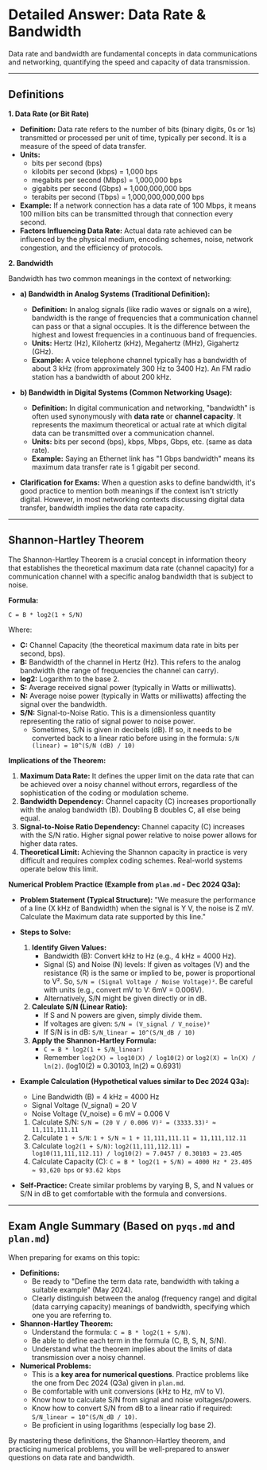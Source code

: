 # Detailed Answer: Data Rate & Bandwidth

Data rate and bandwidth are fundamental concepts in data communications and networking, quantifying the speed and capacity of data transmission.

---

## Definitions

**1. Data Rate (or Bit Rate)**

*   **Definition:** Data rate refers to the number of bits (binary digits, 0s or 1s) transmitted or processed per unit of time, typically per second. It is a measure of the speed of data transfer.
*   **Units:**
    *   bits per second (bps)
    *   kilobits per second (kbps) = 1,000 bps
    *   megabits per second (Mbps) = 1,000,000 bps
    *   gigabits per second (Gbps) = 1,000,000,000 bps
    *   terabits per second (Tbps) = 1,000,000,000,000 bps
*   **Example:** If a network connection has a data rate of 100 Mbps, it means 100 million bits can be transmitted through that connection every second.
*   **Factors Influencing Data Rate:** Actual data rate achieved can be influenced by the physical medium, encoding schemes, noise, network congestion, and the efficiency of protocols.

**2. Bandwidth**

Bandwidth has two common meanings in the context of networking:

*   **a) Bandwidth in Analog Systems (Traditional Definition):**
    *   **Definition:** In analog signals (like radio waves or signals on a wire), bandwidth is the range of frequencies that a communication channel can pass or that a signal occupies. It is the difference between the highest and lowest frequencies in a continuous band of frequencies.
    *   **Units:** Hertz (Hz), Kilohertz (kHz), Megahertz (MHz), Gigahertz (GHz).
    *   **Example:** A voice telephone channel typically has a bandwidth of about 3 kHz (from approximately 300 Hz to 3400 Hz). An FM radio station has a bandwidth of about 200 kHz.

*   **b) Bandwidth in Digital Systems (Common Networking Usage):**
    *   **Definition:** In digital communication and networking, "bandwidth" is often used synonymously with **data rate** or **channel capacity**. It represents the maximum theoretical or actual rate at which digital data can be transmitted over a communication channel.
    *   **Units:** bits per second (bps), kbps, Mbps, Gbps, etc. (same as data rate).
    *   **Example:** Saying an Ethernet link has "1 Gbps bandwidth" means its maximum data transfer rate is 1 gigabit per second.

*   **Clarification for Exams:** When a question asks to define bandwidth, it's good practice to mention both meanings if the context isn't strictly digital. However, in most networking contexts discussing digital data transfer, bandwidth implies the data rate capacity.

---

## Shannon-Hartley Theorem

The Shannon-Hartley Theorem is a crucial concept in information theory that establishes the theoretical maximum data rate (channel capacity) for a communication channel with a specific analog bandwidth that is subject to noise.

**Formula:**

`C = B * log2(1 + S/N)`

Where:
*   **C:** Channel Capacity (the theoretical maximum data rate in bits per second, bps).
*   **B:** Bandwidth of the channel in Hertz (Hz). This refers to the analog bandwidth (the range of frequencies the channel can carry).
*   **log2:** Logarithm to the base 2.
*   **S:** Average received signal power (typically in Watts or milliwatts).
*   **N:** Average noise power (typically in Watts or milliwatts) affecting the signal over the bandwidth.
*   **S/N:** Signal-to-Noise Ratio. This is a dimensionless quantity representing the ratio of signal power to noise power.
    *   Sometimes, S/N is given in decibels (dB). If so, it needs to be converted back to a linear ratio before using in the formula:
        `S/N (linear) = 10^(S/N (dB) / 10)`

**Implications of the Theorem:**

1.  **Maximum Data Rate:** It defines the upper limit on the data rate that can be achieved over a noisy channel without errors, regardless of the sophistication of the coding or modulation scheme.
2.  **Bandwidth Dependency:** Channel capacity (C) increases proportionally with the analog bandwidth (B). Doubling B doubles C, all else being equal.
3.  **Signal-to-Noise Ratio Dependency:** Channel capacity (C) increases with the S/N ratio. Higher signal power relative to noise power allows for higher data rates.
4.  **Theoretical Limit:** Achieving the Shannon capacity in practice is very difficult and requires complex coding schemes. Real-world systems operate below this limit.

**Numerical Problem Practice (Example from `plan.md` - Dec 2024 Q3a):**

*   **Problem Statement (Typical Structure):** "We measure the performance of a line (X kHz of Bandwidth) when the signal is Y V, the noise is Z mV. Calculate the Maximum data rate supported by this line."

*   **Steps to Solve:**
    1.  **Identify Given Values:**
        *   Bandwidth (B): Convert kHz to Hz (e.g., 4 kHz = 4000 Hz).
        *   Signal (S) and Noise (N) levels: If given as voltages (V) and the resistance (R) is the same or implied to be, power is proportional to V². So, `S/N = (Signal Voltage / Noise Voltage)²`. Be careful with units (e.g., convert mV to V: 6mV = 0.006V).
        *   Alternatively, S/N might be given directly or in dB.
    2.  **Calculate S/N (Linear Ratio):**
        *   If S and N powers are given, simply divide them.
        *   If voltages are given: `S/N = (V_signal / V_noise)²`
        *   If S/N is in dB: `S/N_linear = 10^(S/N_dB / 10)`
    3.  **Apply the Shannon-Hartley Formula:**
        *   `C = B * log2(1 + S/N_linear)`
        *   Remember `log2(X) = log10(X) / log10(2)` or `log2(X) = ln(X) / ln(2)`. (log10(2) ≈ 0.30103, ln(2) ≈ 0.6931)

*   **Example Calculation (Hypothetical values similar to Dec 2024 Q3a):**
    *   Line Bandwidth (B) = 4 kHz = 4000 Hz
    *   Signal Voltage (V_signal) = 20 V
    *   Noise Voltage (V_noise) = 6 mV = 0.006 V

    1.  Calculate S/N:
        `S/N = (20 V / 0.006 V)² = (3333.33)² ≈ 11,111,111.11`
    2.  Calculate `1 + S/N`:
        `1 + S/N ≈ 1 + 11,111,111.11 = 11,111,112.11`
    3.  Calculate `log2(1 + S/N)`:
        `log2(11,111,112.11) = log10(11,111,112.11) / log10(2) ≈ 7.0457 / 0.30103 ≈ 23.405`
    4.  Calculate Capacity (C):
        `C = B * log2(1 + S/N) = 4000 Hz * 23.405 ≈ 93,620 bps` or `93.62 kbps`

*   **Self-Practice:** Create similar problems by varying B, S, and N values or S/N in dB to get comfortable with the formula and conversions.

---

## Exam Angle Summary (Based on `pyqs.md` and `plan.md`)

When preparing for exams on this topic:

*   **Definitions:**
    *   Be ready to "Define the term data rate, bandwidth with taking a suitable example" (May 2024).
    *   Clearly distinguish between the analog (frequency range) and digital (data carrying capacity) meanings of bandwidth, specifying which one you are referring to.
*   **Shannon-Hartley Theorem:**
    *   Understand the formula: `C = B * log2(1 + S/N)`.
    *   Be able to define each term in the formula (C, B, S, N, S/N).
    *   Understand what the theorem implies about the limits of data transmission over a noisy channel.
*   **Numerical Problems:**
    *   This is a **key area for numerical questions**. Practice problems like the one from Dec 2024 (Q3a) given in `plan.md`.
    *   Be comfortable with unit conversions (kHz to Hz, mV to V).
    *   Know how to calculate S/N from signal and noise voltages/powers.
    *   Know how to convert S/N from dB to a linear ratio if required: `S/N_linear = 10^(S/N_dB / 10)`.
    *   Be proficient in using logarithms (especially log base 2).

By mastering these definitions, the Shannon-Hartley theorem, and practicing numerical problems, you will be well-prepared to answer questions on data rate and bandwidth. 